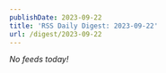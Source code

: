 ```yaml
---
publishDate: 2023-09-22
title: 'RSS Daily Digest: 2023-09-22'
url: /digest/2023-09-22
---
```


_No feeds today!_
